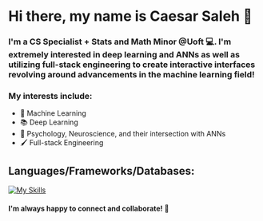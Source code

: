 # Hi there, my name is Caesar Saleh 👋

### I'm a CS Specialist + Stats and Math Minor @Uoft 💻. I'm extremely interested in deep learning and ANNs as well as utilizing full-stack engineering to create interactive interfaces revolving around advancements in the machine learning field!

### My interests include:
* 🤖 Machine Learning
* 📚 Deep Learning
* 🧠 Psychology, Neuroscience, and their intersection with ANNs
* 🖌️ Full-stack Engineering

## Languages/Frameworks/Databases:
[![My Skills](https://skills.thijs.gg/icons?i=html,css,js,ts,react,angular,nodejs,express,tailwind,firebase,mongodb,python,r,pytorch)](https://skills.thijs.gg)

#### I'm always happy to connect and collaborate! 🤝

